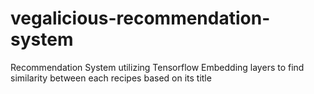 # vegalicious-recommendation-system
Recommendation System utilizing Tensorflow Embedding layers to find similarity between each recipes based on its title
